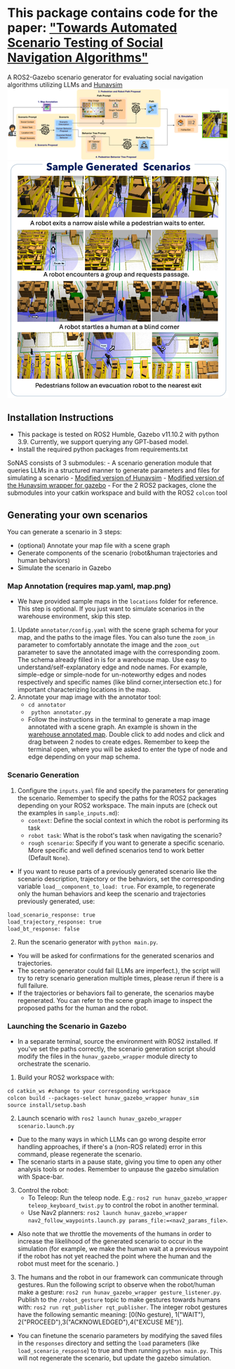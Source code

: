 # This package contains code for the paper: ["Towards Automated Scenario Testing of Social Navigation Algorithms"](https://unsolvedsocialnav.org/papers/Marpally.pdf)
A ROS2-Gazebo scenario generator for evaluating social navigation algorithms utilizing LLMs and [Hunavsim](https://github.com/robotics-upo/hunav_sim)
![](imgs/pipeline.png)
![](imgs/sample_generated_scenarios.jpeg)
## Installation Instructions
- This package is tested on ROS2 Humble, Gazebo v11.10.2 with python 3.9. Currently, we support querying any GPT-based model.
- Install the required python packages from requirements.txt

SoNAS consists of 3 submodules: 
    - A scenario generation module that queries LLMs in a structured manner to generate parameters and files for simulating a scenario
    - [Modified version of Hunavsim](https://github.com/raoshashank/hunav_sim)
    - [Modified version of the Hunavsim wrapper for gazebo](https://github.com/raoshashank/hunav_gazebo_wrapper)
    - For the 2 ROS2 packages, clone the submodules into your catkin workspace and build with the ROS2 ```colcon``` tool
## Generating your own scenarios
You can generate a scenario in 3 steps:
- (optional) Annotate your map file with a scene graph
- Generate components of the scenario (robot&human trajectories and human behaviors)
- Simulate the scenario in Gazebo 
### Map Annotation (requires map.yaml, map.png)
- We have provided sample maps in the ```locations``` folder for reference. This step is optional. If you just want to simulate scenarios in the warehouse environment, skip this step. 
1. Update ```annotator/config.yaml``` with the scene graph schema for your map, and the paths to the image files. You can also tune the ```zoom_in``` parameter to comfortably annotate the image and the ```zoom_out``` parameter to save the annotated image with the corresponding zoom. The schema already filled in is for a warehouse map. Use easy to understand/self-explanatory edge and node names. For example, simple-edge or simple-node for un-noteworthy edges and nodes respectively and specific names (like blind corner,intersection etc.) for important characterizing locations in the map.
2. Annotate your map image with the annotator tool: 
    - ```cd annotator```
    - ``` python annotator.py```
    - Follow the instructions in the terminal to generate a map image annotated with a scene graph. An example is shown in the [warehouse annotated map](locations/small_warehouse/scene_graph/scene_graph.png). Double click to add nodes and click and drag between 2 nodes to create edges. Remember to keep the terminal open, where you will be asked to enter the type of node and edge depending on your map schema.

### Scenario Generation
1. Configure the ```inputs.yaml``` file and specify the parameters for generating the scenario. Remember to specify the paths for the ROS2 packages depending on your ROS2 workspace. The main inputs are (check out the examples in ```sample_inputs.md```):
    - ```context```: Define the social context in which the robot is performing its task
    - ``` robot task ```: What is the robot's task when navigating the scenario? 
    - ```rough scenario```: Specify if you want to generate a specific scenario. More specific and well defined scenarios tend to work better (Default ```None```).
- If you want to reuse parts of a previously generated scenario like the scenario description, trajectory or the behaviors, set the corresponding variable ```load__component_to_load: true```. For example, to regenerate only the human behaviors and keep the scenario and trajectories previously generated, use: 
```
load_scenario_response: true 
load_trajectory_response: true 
load_bt_response: false
```

2. Run the scenario generator with ``` python main.py ```. 
- You will be asked for confirmations for the generated scenarios and trajectories. 
- The scenario generator could fail (LLMs are imperfect.), the script will try to retry scenario generation multiple times, please rerun if there is a full failure.
- If the trajectories or behaviors fail to generate, the scenarios maybe regenerated. You can refer to the scene graph image to inspect the proposed paths for the human and the robot.

### Launching the Scenario in Gazebo
- In a separate terminal, source the environment with ROS2 installed. 
If you've set the paths correctly, the scenario generation script should modify the files in the ```hunav_gazebo_wrapper``` module directy to orchestrate the scenario. 
1. Build your ROS2 workspace with:
```
cd catkin_ws #change to your corresponding workspace
colcon build --packages-select hunav_gazebo_wrapper hunav_sim 
source install/setup.bash
```
2. Launch scenario with ``` ros2 launch hunav_gazebo_wrapper scenario.launch.py ```
- Due to the many ways in which LLMs can go wrong despite error handling approaches, if there's a (non-ROS related) error in this command, please regenerate the scenario.
- The scenario starts in a pause state, giving you time to open any other analysis tools or nodes. Remember to unpause the gazebo simulation with Space-bar.
3. Control the robot:
    - To Teleop: Run the teleop node. E.g.: ``` ros2 run hunav_gazebo_wrapper teleop_keyboard_twist.py ``` to control the robot in another terminal. 
    - Use Nav2 planners: ```ros2 launch hunav_gazebo_wrapper nav2_follow_waypoints.launch.py params_file:=<nav2_params_file>```.
- Also note that we throttle the movements of the humans in order to increase the likelihood of the generated scenario to occur in the simulation (for example, we make the human wait at a previous waypoint if the robot has not yet reached the point where the human and the robot must meet for the scenario. )
3. The humans and the robot in our framework can communicate through gestures. Run the following script to observe when the robot/human make a gesture: ```ros2 run hunav_gazebo_wrapper gesture_listener.py```. Publish to the ```/robot_gesture``` topic to make gestures towards humans with: ```ros2 run rqt_publisher rqt_publisher```. The integer robot gestures have the following semantic meaning: [0(No gesture), 1("WAIT"), 2("PROCEED"),3("ACKNOWLEDGED"),4("EXCUSE ME")].


- You can finetune the scenario parameters by modifying the saved files in the ```responses``` directory and setting the ```load``` parameters (like ```load_scenario_response```) to true and then running ```python main.py```. This will not regenerate the scenario, but update the gazebo simulation. 